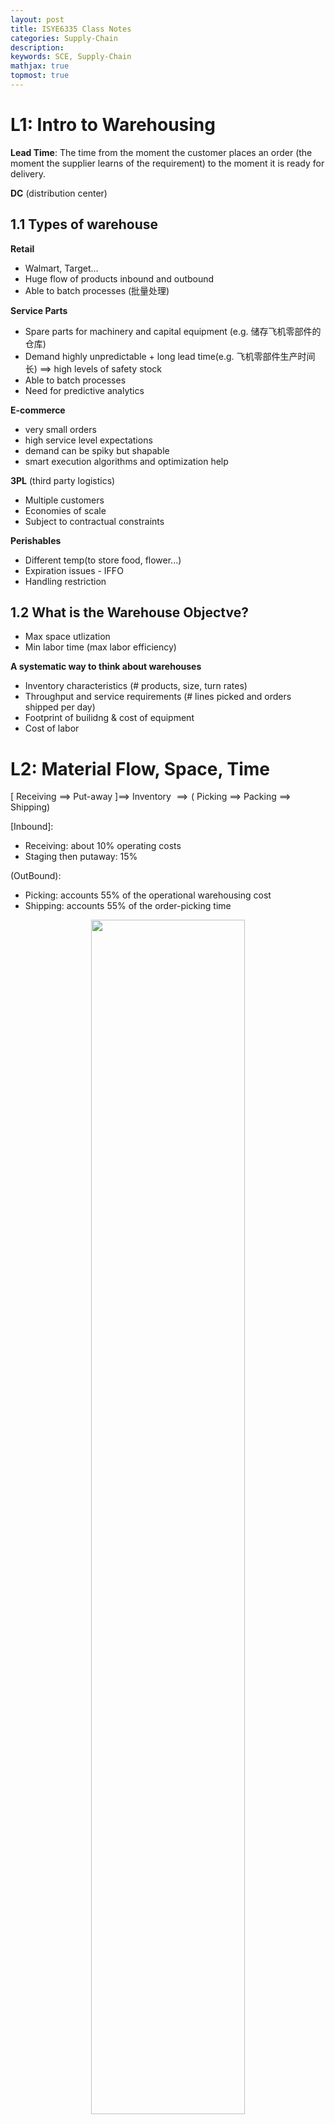 ```yaml
---
layout: post
title: ISYE6335 Class Notes
categories: Supply-Chain
description:
keywords: SCE, Supply-Chain
mathjax: true
topmost: true
---
```


# L1: Intro to Warehousing

**Lead Time**:
The time from the moment the customer places an order (the moment the supplier learns of the requirement) to the moment it is ready for delivery.

**DC** (distribution center)

## 1.1 Types of warehouse
**Retail**
- Walmart, Target...
- Huge flow of products inbound and outbound
- Able to batch processes (批量处理)

**Service Parts**
- Spare parts for machinery and capital equipment (e.g. 储存飞机零部件的仓库)
- Demand highly unpredictable + long lead time(e.g. 飞机零部件生产时间长) $\implies$ high levels of safety stock
- Able to batch processes
- Need for predictive analytics

**E-commerce**
- very small orders
- high service level expectations
- demand can be spiky but shapable
- smart execution algorithms and optimization help

**3PL** (third party logistics)
- Multiple customers
- Economies of scale
- Subject to contractual constraints

**Perishables**
- Different temp(to store food, flower...)
- Expiration issues - IFFO
- Handling restriction





## 1.2 What is the Warehouse Objectve?
- Max space utlization
- Min labor time (max labor efficiency)

**A systematic way to think about warehouses**
- Inventory characteristics (\# products, size, turn rates)
- Throughput and service requirements (\# lines picked and orders shipped per day)
- Footprint of builidng & cost of equipment
- Cost of labor

# L2: Material Flow, Space, Time

$\Big[$ Receiving $\implies$ Put-away $\Big] \implies$ Inventory $\implies\Big($ Picking $\implies$ Packing $\implies$ Shipping$\Big)$

$[$Inbound$]$: 
- Receiving: about 10% operating costs
- Staging then putaway: 15%

$($OutBound$)$:
- Picking: accounts 55% of the operational warehousing cost
- Shipping: accounts 55% of the order-picking time 


<center>
    <img src="/images/2022-10/Snipaste_2022-10-01_10-24-37.png" width="70%"> <br>
    <div style="color: #808080;">Paths of material flow through a warehouse</div>
</center><br>

<font color="blue">**Key principles: Keep product moving**</font>

Warehouse Objective
- The goal is to move items fast and on the cheap
- Operational obstacles: labor availability, variability, and low visibility
- Accuracy and Qaulity
- Ergonomics
- Flexibility
- Safety

```mermaid
graph LR
A(Space)
B(Time)

A---B
```

## 2.1 Picking terms and considerations
**Order vs. Line vs. Unit** (订单, 生产线, 产品)
- Line: different products within order (SKU)
- Unit: the quantity of each line
- What we care: $avg($line/order, units/line, units/order$)$

<center><img src="/images/2022-10/Snipaste_2022-10-02_18-13-04.png" width="60%"></center>

|Term|Definition|
|-|-
|**SKU**| Stock Keeping Unit
|**Tote**| A container in picking car (手提袋, )
|**Pick List**| A document sent to your warehouse pickers to fulfill a customer order
|**Pick Face**| The pick face is that 2-dimensional surface, the front of storage, from which SKUs are extracted. This is how the skus are presented to the order picker. In general, the more different skus presented per area of the pick face, the less travel required per pick
|**Pick Density**| Depends on how I sort the picks. 订单的实现密度，如果很多订单都能从一个区域pick$\implies$高 pick density
|**Single-line Orders**| \# orders form single line (one SKU). It is almost always better to <span style="background-color: yellow; color: black;">batch</span> single-line orders because no sortation is required.
|**Multi-line Orders**| More complicate than above. Consolidation cost: if lines are sparse $\implies$ more item, more labor (need trade-off!)
|**Picking Productivity**| Efficiency (lines/hr, SKU/hr, Orders/hr lph uph oph)
|**Order Integrity**| Order integrity begins with receiving where each inbound delivery is checked for shelf-life, routing information, quantities and product temperature(when required). e.g. cluster and decrete picking maintain integrity
|**Pick Wave**| release to be picked in wave (set of order release together)


## 2.2 Batch, Cluster, Discrete, Zone Picking
|Picking|Definition|
|-|-
|**Batch Picking**| aka multi-order picking, (<u>pick multiple orders a time in the same container</u>) **Serial Process**: multiple orders but similar SKU in a tote, therefore needs <span style="background-color: yellow; color: black;">sort & consolidation</span> into individual orders later
|**Cluster Picking**| (<u>pick multiple orders a time in same cart, diff container without mixing</u>) **Parallel Process**: pick multiple orders individuallly but in parallel
|**Discrete Picking**| pick one order a time (pick seperately)
|**Zone Picking**| assign loc to workers, then consolidate together


> **Two Primary Types of Zone Picking**
<img src="/images/2022-08/Snipaste_2022-08-29_10-11-14.png" width="100%">

Serial Zone
- Pro: accuracy, integrity
- need more time, low efficiency

## 2.3 (Little's Law) Estimate product velocity
<center><img src="/images/2022-08/Snipaste_2022-08-29_10-36-37.png" width="80%"></center>

**Little’s Law**, in steady state:
Avg(inventory) = Rate of arrival * Avg(time) in system
$$L=\lambda W$$

$W$: avg time in system (wating time, processing time)
$L$: inventory level (storage) of warehouse
$\lambda$: rate of arraival

e.g. 货物到达的频率是 50 pallets/wk, 仓库容量为 5 pallets, then W = 0.1wk

Other Definitions:
- **Inventory turnover rate**(per year): 
  = (yearly sold) / (inventory level)
  = 1 / (wating time $W$)


## 2.4 Dedicated vs. Shared Story
**Dedicated**: slot only for one SKU
- Simple, efficient
- BUT space utilization suffers 

<center><img src="/images/2022-10/Snipaste_2022-10-01_12-02-39.png" width="50%"></center>

max inventory level = 2 * avg inventory level

**Shared**: if any free space, then share different SKUs. 例如下图在 week 3 的时候，shared storage 就会空出一格给其他的 SKU
- Space is recycled sooner than dedicated storage
- BUT needs Warehouse Management System (WMS)
More prone to errors
Requires discipline from workers

<center><img src="/images/2022-10/Snipaste_2022-10-01_12-04-36.png" width="50%"></center>

Avg Inventory Utilization 随着 k 变大而变大

<center><img src="/images/2022-10/Snipaste_2022-10-01_12-08-43.png" width="60%"></center>



<!---------------------------------------------->



# L3: Warehouse activity profiling
## 3.1 Typical types of data
- **Order History**: what was ordered, who ordered, how much, when it ordered($t_o$), picked($t_p$) or shipped($t_s$)
-  **SKUs**: description, product family, unit of measure, wolume, weight, location, data introduced(data arrived to warehouse)
- **Layout**: CAD drawings, locations, dimensions
- **Processes**: warehouse operations, labor, shifts

<center><img src="/images/2022-10/Snipaste_2022-10-01_12-12-15.png" width="100%"></center>

## 3.2 Why do we need warehouse profiling?
Understand the orders (Demand)
- size, frequency, seasonality, varaibility

Userstand the **constraints**
- physical, labor, service agreements

Understand the SKUs
- physical, seanonality, variability

### Step 1: Validate with summary numbers and averages
- Number of locations of each type: pallets, bins, bays, etcs.
- Activity summaries: daily orders, lines, units
- Most popular SKUs by: volume, picks, weight, size

Different statistics provide different perspectives
- Frequency and size of inbound shipment $\to$ unloading and putaway labor
- Number of cartons(cases) moved $\to$ restocking labor
- Number of lines/order $\to$ batching opportunities

### Step 2: Understand the work content
- Work is associated with flow
- Work depends on unit of flow: pallet vs. case vs. each
- Where is the work?
- How much does each SKU contribute to the work?

## 3.3 Order Profiles
**Pareto curves of SKU profiles**: 20% of SKUs account for 75% of picks
<center><img src="/images/2022-10/Snipaste_2022-10-01_12-19-12.png" width="60%"></center>


**Order profiles**: (各种对信息提取有帮助的可视化方法)
- Lines/order
- Order vs. picking distribution: 为啥 30% < 60%? 因为一个 Batch Picking 可以包含多个 single-sku 和 multi-sku orders
- Daily variation in order volume: 帮助判断 when to assign more labor
- Affinity between SKUs or product families (亲和力高的放在一起)

<table><tr>
<td><img src="/images/2022-10/Snipaste_2022-10-01_12-22-46.png" border=0>    <center><div style="color: #808080;">lines/order</div></td>
<td><img src="/images/2022-10/Snipaste_2022-10-01_12-25-06.png" border=0>
<center><div style="color: #808080;">order vs. picking distribution</div></td>
</tr></table>







# L4: Layout of a unit-load warehouse
**Outline**:
- Configuration decisions: Floor or rack; Lane depth
- Storage decisions: Where to store each pallet; Aisle arrangement

<center>
    <img src="/images/2022-10/Snipaste_2022-10-01_15-27-43.png" width="70%"> <br>
    <div style="color: #808080;">Paths of material flow through a unit-load warehouse(蓝色色块和线条)</div>
</center><br>


**Space vs. Time**
- Optimize space: 
metric: max pallets/sq area
- Optimize time:
min labor hours to store and retrieve

## 4.1 Space
Stacked vs Racked(架子):
- racking makes empty pallet positions more quickly available

<center><img src="/images/2022-10/Snipaste_2022-10-01_15-31-29.png" width="70%"></center>

### 4.1.1 Unoccupied and unavailable space
Assume one pallet in each location; and one pallet demand per day. 下图中:
- 红色过道区域永远 unoccupied & unavailable (u&u)
- 最外面的一格只有三分之一时间被占用
- 中间格只有三分之二时间被占用
- 最里面的一格一只被占用
<center><img src="/images/2022-10/Snipaste_2022-10-01_15-36-32.png" width="70%"></center>

上图中的 lane depth = 3. So what's the space-efficient lane depth?

### 4.1.2 Space-efficient lane depth
Denotations:
- $k$: lane depth
- $D_i$: annual demand(pallets) for SKU_i
  &emsp;&emsp; $1/D_i$ is the time(years) to clear one pallet of SKU_i
- $q_i$: \# pallet positions for SKU_i
  &emsp;&emsp; $q_i/D_i$ is the time between inbound shipments to storage(所有存货能卖多久)
- $z_i$: height of the staked pallet for SKU_i
  &emsp;&emsp; $z_i/D_i$ 一个 floor position 放的存货能卖多久
  &emsp;&emsp; $\lceil q_i/z_i\rceil$ is \# floor positions required

> (1) How much space is wasted for **<font color=blue>each line</font>**?

$$w_i=\frac{k(k-1)}{2}\frac{z_i}{D_i}$$

<center><img src="/images/2022-10/Snipaste_2022-10-01_15-56-40.png" width="100%"></center>

> (2) How much space is wasted for **<font color=blue>all linese</font>**?

Denote $\lceil q_i/(z_ik)\rceil$ as the \# required lanes for depth k, then:
$$W_i=\lceil \frac{q_i}{z_ik}\rceil w_i\approx \frac{k-1}{2}\frac{q_i}{D_i}$$

> (3) How much **<font color=blue>aisle spacee</font>** is wasted to access the lanes?

$$W_i^A=\frac{a}{2}\frac{(\frac{q_i}{z_ik}+1)}{2}\frac{q_i}{D_i}$$

<span style="background-color: yellow; color: black;">where $a=$ (ailse's real depth) / (depth of each pallet positions)</span>

> (4) Fiannly, **<font color=blue>Optimize lane depth</font>** for SKU_i

求导 $\frac{d}{dk}(W_i+W_i^A)=0$:
$$\boxed{k^*=\sqrt{(\frac{a}{2})(\frac{q_i}{z_i})}}$$

for all SKUs
$$\sqrt{(\frac{a}{2})(\frac{1}{n}\sum_{i=1}^{n}\frac{q_i}{z_i})}$$



## 4.2 Time
<center><img src="/images/2022-10/Snipaste_2022-10-01_16-52-05.png" width="80%"></center>

**Single-cycle protocol**(上图): 为最简单的存货/取货方式，即每个 Storage, Retrieval 均与 Receiving+Shipping location 产生了一个往返，因此存在大量的 Empty Trip。

解决方式: **Dual-cycle protocol**(下图), Receiving$\to$Storage$\to$Retrieval$\to$Shipping

<center><img src="/images/2022-10/Snipaste_2022-10-01_16-56-10.png" width="80%"></center>

Minimize distance between each pair of storage and retrival location:

$$\min\sum_{i,j}d_{ij}x_{ij}$$

$d_{ij}$: Distance from location i to location j
$x_{ij}=\{0,1\}$: 1 if the forklift is traveling from storage location i to retrieval location j and 0 otherwise
- $\sum_i x_{ij}=1$ for all storage locations i
- $\sum_j x_{ij}=1$ for all retrieval locations j

## 4.3 Where to store SKUs?
**Principle: Fastest movers go into most convenient location**

**Little's Laws**: (回顾)
\# units on hand(inventory) = rate of arrival * avg time spent in location

而 avg time 越短意味着 return rate(turnover rate) 越高，因此 <span style="background-color: yellow; color: black;">low avg time SKU should be assigned to convenienct location is a FIFO warehouse</span> (**First-IN-First-Out assumption** 非常重要，如果货物是后进先出，那么应该 assign high arrival rate SKU to convenince)



<!-------------------------------------------->



# L5: Layout of carton-picking from pallets
**Forward Picking Area**: (下图红色部分) 一般指的是第一层(可以直接拿货，高层则需 forklift) e.g. 宜家的 rack storage 的第一层放着可以供顾客直接拿的东西

<center><img src="/images/2022-10/Snipaste_2022-10-01_18-14-08.png" width="80%"></center>

## 5.1 How much forward space should be assigned to each SKU?
(1) Should a SKU go into the forward pick area?
(2) How many locations in the forward pick area should the SKU get?

Tradeoffs:
- picking efficiency: faster to pick from forward area than bulk storage area
- restocking cost: replenishing the forward area from bulk storage

<center><img src="/images/2022-10/Snipaste_2022-10-01_18-27-07.png" width="80%"></center>

**Decision Varaibles:**
- $x_i\in\{0,1\}$  if there is space in forward area for SKU_i

**Obj: Max benifit to store SKUs in fast pick area**
$$\max \sum_i(sp_i-c_rd_i)x_i$$

- $s$: forward pick saving for each carton pick
- $p_i$: \# carton picks
- $d_i$: \# carton demand <u>in pallets</u> moved to replenish
- $c_r$: cost of restoring a pallet (不包含 unwraping 之类的费用)

**Constraints:**
$$\sum l_ix_i\leq N$$

- $l_i$: minimum locations needed for SKU_i in picking area (一般情况等于 safety stock + 1 (in pallets))
- $N$: \# available pallet locations

Similarly, define **net benefit**(benefit per location) for SKU_i
$$B_i=\frac{sp_i-c_rd_i}{l_i}$$

net benefit less than zero means:
$$\frac{p_i}{d_i}<\frac{c_r}{s}$$

这样就提取出一个不依赖 SKU_i 的常数 $c_r/s$，方便将其与每个 SKU 的 $p_i/d_i$ 直接比较

## 5.2 Alternative: Storing all in forward area

$u_i$ upper bound on inventory of the SKU_i
$D_i$ full pallet picks for SKU_i 

例如对于 SKU_A
order 1: 1.5 pallets
order 2: 2 pallets
order 3: 0.5 pallet

p_i = 2 = 1 + 1 (order_1 的 0.5 pallet 是从 forward area 拿的，算一次 carton pick. 同理对于 order_3)
D_i = 3 (order_1 拿了一个, order_2 拿了两个)
d_1 = 1 (给 order_1 的 forward 补 0.5个，给 order_3 的 forward 补 0.5个)

Net benefit of fully stocking in forward area

$$B_{i,full}=\frac{s(p_i+D_i)}{u_i}$$

So if $B_{i,full}>B_i$, all should be stocked in forward areas


